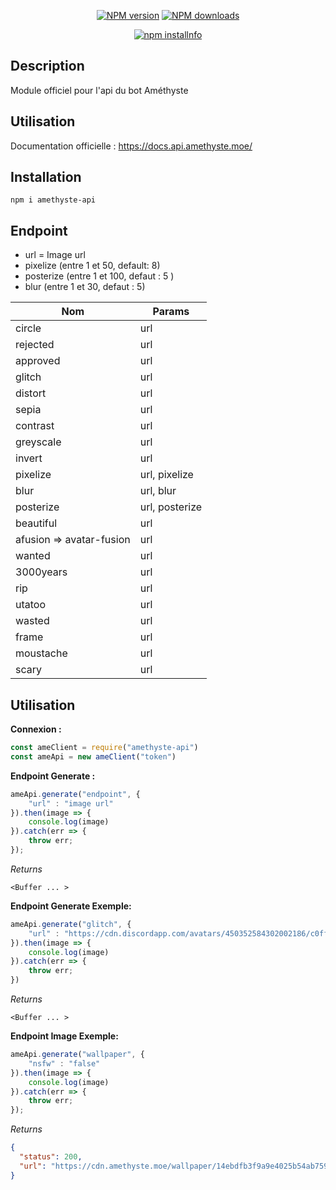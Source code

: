 <div align="center">

  <p>
    <a href="https://www.npmjs.com/package/amethyste-api"><img src="https://img.shields.io/npm/v/amethyste-api.svg?maxAge=3600" alt="NPM version" /></a>
    <a href="https://www.npmjs.com/package/amethyste-api"><img src="https://img.shields.io/npm/dt/amethyste-api.svg?maxAge=3600" alt="NPM downloads" /></a>
  </p>
  <p>
    <a href="https://nodei.co/npm/amethyste-api/"><img src="https://nodei.co/npm/amethyste-api.png?downloads=true&stars=true" alt="npm installnfo" /></a>
  </p>
</div>
	
## Description
Module officiel pour l'api du bot Améthyste

## Utilisation
Documentation officielle : <a href="https://docs.api.amethyste.moe/">https://docs.api.amethyste.moe/</a>

## Installation
```
npm i amethyste-api
```

## Endpoint

 - url = Image url
 - pixelize (entre 1 et 50, default: 8)
 - posterize (entre 1 et 100, defaut : 5 )
 - blur (entre 1 et 30, defaut : 5)


|Nom|Params|
|--|--|
|circle|url|
|rejected|url|
|approved|url|
|glitch|url|
|distort|url|
|sepia|url|
|contrast|url|
|greyscale|url|
|invert|url|
|pixelize|url, pixelize|
|blur|url, blur|
|posterize|url, posterize|
|beautiful|url|
|afusion => avatar-fusion|url|
|wanted|url|
|3000years|url|
|rip |url|
|utatoo |url|
|wasted |url|
|frame |url|
|moustache |url|
|scary |url|

## Utilisation

**Connexion :**
```js
const ameClient = require("amethyste-api")
const ameApi = new ameClient("token")
```
**Endpoint Generate :**
```js
ameApi.generate("endpoint", {
    "url" : "image url"
}).then(image => {
    console.log(image)
}).catch(err => {
    throw err;
});
```
*Returns*
```
<Buffer ... >
```
**Endpoint Generate Exemple:**
```js
ameApi.generate("glitch", {
    "url" : "https://cdn.discordapp.com/avatars/450352584302002186/c0ff7e943ab89560503b8e99591ff888.png?size=2048"
}).then(image => {
    console.log(image)
}).catch(err => {
    throw err;
})
```
*Returns*
```
<Buffer ... >
```

**Endpoint Image Exemple:**
```js
ameApi.generate("wallpaper", {
    "nsfw" : "false"
}).then(image => {
    console.log(image)
}).catch(err => {
    throw err;
});
```
*Returns*
```json
{
  "status": 200,
  "url": "https://cdn.amethyste.moe/wallpaper/14ebdfb3f9a9e4025b54ab759f1ad9e60bd0.jpg"
}
```
